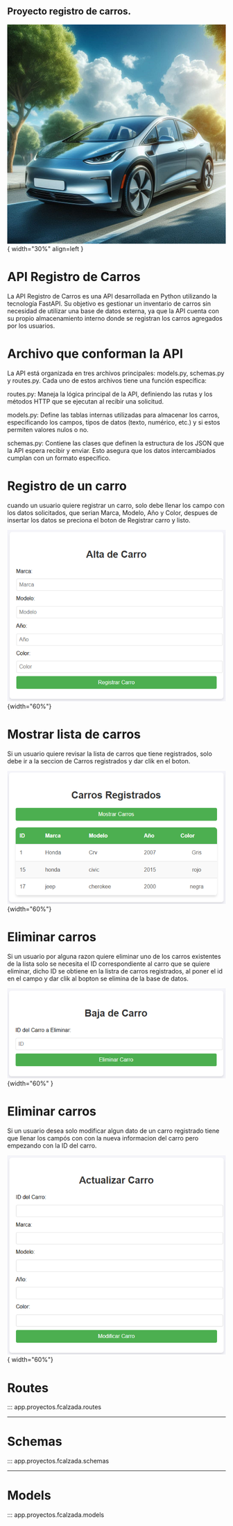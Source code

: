 ## Proyecto registro de carros.
![Imagen de un carro](automovil.png){ width="30%" align=left }
# API Registro de Carros

La API Registro de Carros es una API desarrollada en Python utilizando la tecnología FastAPI. Su objetivo es gestionar un inventario de carros sin necesidad de utilizar una base de datos externa, ya que la API cuenta con su propio almacenamiento interno donde se registran los carros agregados por los usuarios.

# Archivo que conforman la API

La API está organizada en tres archivos principales: models.py, schemas.py y routes.py. Cada uno de estos archivos tiene una función específica:

routes.py: Maneja la lógica principal de la API, definiendo las rutas y los métodos HTTP que se ejecutan al recibir una solicitud.

models.py: Define las tablas internas utilizadas para almacenar los carros, especificando los campos, tipos de datos (texto, numérico, etc.) y si estos permiten valores nulos o no.

schemas.py: Contiene las clases que definen la estructura de los JSON que la API espera recibir y enviar. Esto asegura que los datos intercambiados cumplan con un formato específico.


# Registro de un carro

cuando un usuario quiere registrar un carro, solo debe llenar los campo con los datos solicitados, que serian Marca, Modelo, Año y Color, despues de insertar los datos se preciona el boton de Registrar carro y listo.

![Captura de pantalla de la seccion de registro de un nuevo carro](image_1.png){width="60%"}

# Mostrar lista de carros

Si un usuario quiere revisar la lista de carros que tiene registrados, solo debe ir a la seccion de Carros registrados y dar clik en el boton.

![Captura de pantalla de la seccion de mostrar carros](image_3.png){width="60%"}

# Eliminar carros

Si un usuario por alguna razon quiere eliminar uno de los carros existentes de la lista solo se necesita el ID correspondiente al carro que se quiere eliminar, dicho ID se obtiene en la listra de carros registrados, al poner el id en el campo y dar clik al bopton se elimina de la base de datos.

![Captura de pantalla de la seccion de mostrar carros](image_2.png){width="60%" }

# Eliminar carros

Si un usuario desea solo modificar algun dato de un carro registrado tiene que llenar los campós con con la nueva informacion del carro pero empezando con la ID del carro.

![Captura de pantalla de la seccion de mostrar carros](image_4.png){ width="60%"}

# Routes

::: app.proyectos.fcalzada.routes

---

# Schemas

::: app.proyectos.fcalzada.schemas

---

# Models

::: app.proyectos.fcalzada.models
